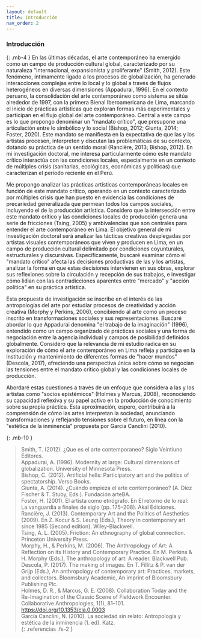 ```yaml
---
layout: default
title: Introducción
nav_order: 2
---
```


### Introducción
{: .mb-4 }
En las últimas décadas, el arte contemporáneo ha emergido como un campo de producción cultural global, caracterizado por su naturaleza "internacional, expansionista y proliferante" (Smith, 2012). Este fenómeno, íntimamente ligado a los procesos de globalización, ha generado interacciones complejas entre lo local y lo global a través de flujos heterogéneos en diversas dimensiones (Appadurai, 1996). En el contexto peruano, la consolidación del arte contemporáneo como sistema se sitúa alrededor de 1997, con la primera Bienal Iberoamericana de Lima, marcando el inicio de prácticas artísticas que exploran formas más experimentales y participan en el flujo global del arte contemporáneo. Central a este campo es lo que propongo denominar un "mandato crítico", que presupone una articulación entre lo simbólico y lo social (Bishop, 2012; Giunta, 2014; Foster, 2020). Este mandato se manifiesta en la expectativa de que las y los artistas procesen, interpreten y discutan las problemáticas de su contexto, dotando su práctica de un sentido moral (Rancière, 2013; Bishop, 2012). En mi investigación doctoral, me interesa particularmente cómo este mandato crítico interactúa con las condiciones locales, especialmente en un contexto de múltiples crisis (sanitarias, ecológicas, económicas y políticas) que caracterizan el período reciente en el Perú.

Me propongo analizar las prácticas artísticas contemporáneas locales en función de este mandato crítico, operando en un contexto caracterizado por múltiples crisis que han puesto en evidencia las condiciones de precariedad generalizada que permean todos los campos sociales, incluyendo el de la producción artística. Considero que la intersección entre este mandato crítico y las condiciones locales de producción genera una serie de fricciones (Tsing, 2005) y ambivalencias que son centrales para entender el arte contemporáneo en Lima. El objetivo general de mi investigación doctoral será analizar las tácticas creativas desplegadas por artistas visuales contemporáneos que viven y producen en Lima, en un campo de producción cultural delimitado por condiciones coyunturales, estructurales y discursivas. Específicamente, buscaré examinar cómo el "mandato crítico" afecta las decisiones productivas de las y los artistas, analizar la forma en que estas decisiones intervienen en sus obras, explorar sus reflexiones sobre la circulación y recepción de sus trabajos, e investigar cómo lidian con las contradicciones aparentes entre "mercado" y "acción política" en su práctica artística.

Esta propuesta de investigación se inscribe en el interés de las antropologías del arte por estudiar procesos de creatividad y acción creativa (Morphy y Perkins, 2006), concibiendo al arte como un proceso inscrito en transformaciones sociales y sus representaciones. Buscaré abordar lo que Appadurai denomina "el trabajo de la imaginación" (1996), entendido como un campo organizado de prácticas sociales y una forma de negociación entre la agencia individual y campos de posibilidad definidos globalmente. Considero que la relevancia de mi estudio radica en su exploración de cómo el arte contemporáneo en Lima refleja y participa en la institución y mantenimiento de diferentes formas de "hacer mundos" (Descola, 2017), ofreciendo una perspectiva única sobre cómo se negocian las tensiones entre el mandato crítico global y las condiciones locales de producción.

Abordaré estas cuestiones a través de un enfoque que considera a las y los artistas como "socios epistémicos" (Holmes y Marcus, 2008), reconociendo su capacidad reflexiva y su papel activo en la producción de conocimiento sobre su propia práctica. Esta aproximación, espero, contribuirá a la comprensión de cómo las artes interpretan la sociedad, anunciando transformaciones y reflejando tensiones sobre el futuro, en línea con la "estética de la inminencia" propuesta por García Canclini (2010).

{: .mb-10 }

> Smith, T. (2012). ¿Que es el arte contemporaneo? Siglo Veintiuno Editores. <br>
> Appadurai, A. (1996). Modernity at large: Cultural dimensions of globalization. University of Minnesota Press.<br>
> Bishop, C. (2012). Artificial hells: Participatory art and the politics of spectatorship. Verso Books.<br>
> Giunta, A. (2014). ¿Cuándo empieza el arte contemporáneo? (A. Diez Fischer & T. Stuby, Eds.). Fundación arteBA.<br>
> Foster, H. (2001). El artista como etnógrafo. En El retorno de lo real: La vanguardia a finales de siglo (pp. 175–208). Akal Ediciones.<br>
> Rancière, J. (2013). Contemporary Art and the Politics of Aesthetics (2009). En Z. Kocur & S. Leung (Eds.), Theory in contemporary art since 1985 (Second edition). Wiley-Blackwell.<br>
> Tsing, A. L. (2005). Friction: An ethnography of global connection. Princeton University Press.<br>
> Morphy, H., & Perkins, M. (2006). The Anthropology of Art: A Reflection on its History and Contemporary Practice. En M. Perkins & H. Morphy (Eds.), The anthropology of art: A reader. Blackwell Pub.<br>
> Descola, P. (2017). The making of images. En T. Fillitz & P. van der Grijp (Eds.), An anthropology of contemporary art: Practices, markets, and collectors. Bloomsbury Academic, An imprint of Bloomsbury Publishing Plc.<br>
> Holmes, D. R., & Marcus, G. E. (2008). Collaboration Today and the Re-Imagination of the Classic Scene of Fieldwork Encounter. Collaborative Anthropologies, 1(1), 81–101. https://doi.org/10.1353/cla.0.0003<br>
> García Canclini, N. (2010). La sociedad sin relato: Antropología y estética de la inminencia (1. ed). Katz.<br>
{: .referencias .fs-2 }
